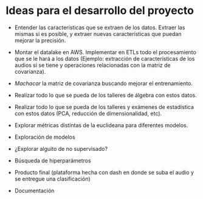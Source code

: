# Ideas para el desarrollo del proyecto

- Entender las características que se extraen de los datos. Extraer las mismas
si es posible, y extraer nuevas características que puedan mejorar la precisión.

- Montar el datalake en AWS. Implementar en ETLs todo el procesamiento que se le hará 
a los datos (Ejemplo: extracción de características de los audios si se tiene y operaciones
relacionadas con la matriz de covarianza).

- *Machacar* la matriz de covarianza buscando mejorar el entrenamiento.

- Realizar todo lo que se pueda de los talleres de álgebra con estos datos.

- Realizar todo lo que se pueda de los talleres y exámenes de estadística con estos datos
  (PCA, reducción de dimensionalidad, etc).

- Explorar métricas distintas de la euclideana para diferentes modelos.

- Exploración de modelos

- ¿Explorar alguito de no supervisado?

- Búsqueda de hiperparámetros

- Producto final (plataforma hecha con dash en donde se suba el audio y se entregue una
clasificación)

- Documentación
